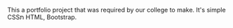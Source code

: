 This a portfolio project that was required by our college to make.
It's simple CSSת HTML, Bootstrap.
